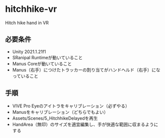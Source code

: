 # hitchhike-vr
Hitch hike hand in VR

## 必要条件
- Unity 2021.1.21f1
- SRanipal Runtimeが動いていること
- Manus Coreが動いていること
- Manus（右手）につけたトラッカーの割り当てがハンドヘルド（右手）になっていること

## 手順
- VIVE Pro Eyeのアイトラをキャリブレーション（必ずやる）
- Manusをキャリブレーション（どちらでもよい）
- Assets/Scenes/5_HitchhikeDelayedを再生
- HandArea（無印）のサイズを適宜編集し、手が快適な範囲に収まるようにする
